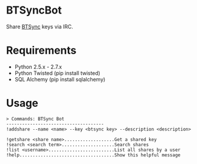 BTSyncBot
=========

Share [BTSync](http://labs.bittorrent.com/experiments/sync.html) keys via IRC.


Requirements
==============
 * Python 2.5.x - 2.7.x
 * Python Twisted (pip install twisted)
 * SQL Alchemy (pip install sqlalchemy)

Usage
=============
```
> Commands: BTSync Bot
-------------------------------------
!addshare --name <name> --key <btsync key> --description <description>

!getshare <share name>...................Get a shared key
!search <search term>....................Search shares
!list <username>.........................List all shares by a user
!help....................................Show this helpful message
```
